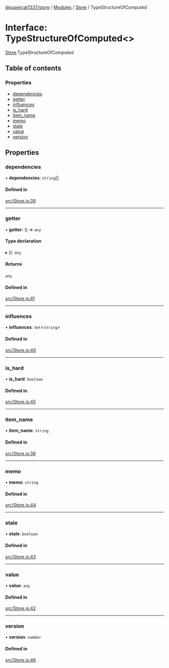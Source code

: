 [@supercat1337/store](../README.md) / [Modules](../modules.md) / [Store](../modules/Store.md) / TypeStructureOfComputed

# Interface: TypeStructureOfComputed\<\>

[Store](../modules/Store.md).TypeStructureOfComputed

## Table of contents

### Properties

- [dependencies](Store.TypeStructureOfComputed.md#dependencies)
- [getter](Store.TypeStructureOfComputed.md#getter)
- [influences](Store.TypeStructureOfComputed.md#influences)
- [is\_hard](Store.TypeStructureOfComputed.md#is_hard)
- [item\_name](Store.TypeStructureOfComputed.md#item_name)
- [memo](Store.TypeStructureOfComputed.md#memo)
- [stale](Store.TypeStructureOfComputed.md#stale)
- [value](Store.TypeStructureOfComputed.md#value)
- [version](Store.TypeStructureOfComputed.md#version)

## Properties

### dependencies

• **dependencies**: `string`[]

#### Defined in

[src/Store.js:39](https://github.com/supercat911/store/blob/492144ca91b765921f083b275f23923206d91a7b/src/Store.js#L39)

___

### getter

• **getter**: () => `any`

#### Type declaration

▸ (): `any`

##### Returns

`any`

#### Defined in

[src/Store.js:41](https://github.com/supercat911/store/blob/492144ca91b765921f083b275f23923206d91a7b/src/Store.js#L41)

___

### influences

• **influences**: `Set`\<`string`\>

#### Defined in

[src/Store.js:40](https://github.com/supercat911/store/blob/492144ca91b765921f083b275f23923206d91a7b/src/Store.js#L40)

___

### is\_hard

• **is\_hard**: `boolean`

#### Defined in

[src/Store.js:45](https://github.com/supercat911/store/blob/492144ca91b765921f083b275f23923206d91a7b/src/Store.js#L45)

___

### item\_name

• **item\_name**: `string`

#### Defined in

[src/Store.js:38](https://github.com/supercat911/store/blob/492144ca91b765921f083b275f23923206d91a7b/src/Store.js#L38)

___

### memo

• **memo**: `string`

#### Defined in

[src/Store.js:44](https://github.com/supercat911/store/blob/492144ca91b765921f083b275f23923206d91a7b/src/Store.js#L44)

___

### stale

• **stale**: `boolean`

#### Defined in

[src/Store.js:43](https://github.com/supercat911/store/blob/492144ca91b765921f083b275f23923206d91a7b/src/Store.js#L43)

___

### value

• **value**: `any`

#### Defined in

[src/Store.js:42](https://github.com/supercat911/store/blob/492144ca91b765921f083b275f23923206d91a7b/src/Store.js#L42)

___

### version

• **version**: `number`

#### Defined in

[src/Store.js:46](https://github.com/supercat911/store/blob/492144ca91b765921f083b275f23923206d91a7b/src/Store.js#L46)
